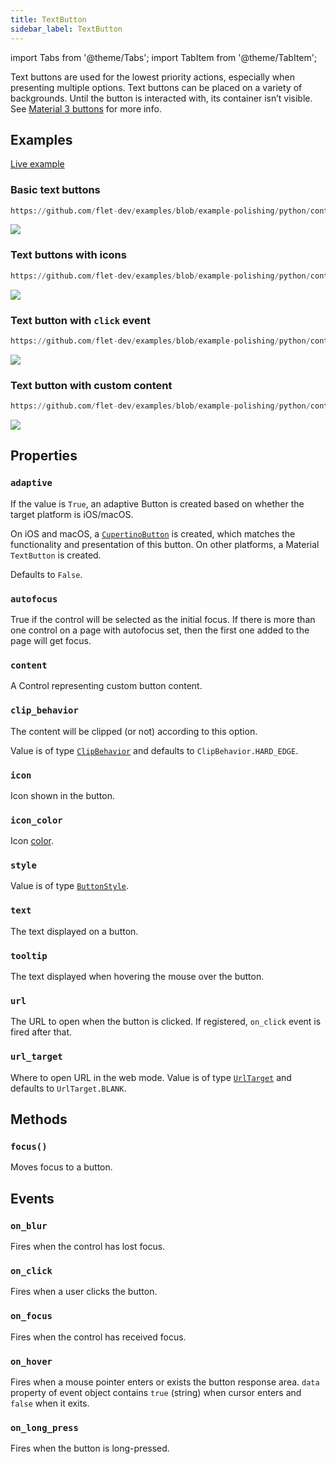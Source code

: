 ```yaml
---
title: TextButton
sidebar_label: TextButton
---
```


import Tabs from '@theme/Tabs';
import TabItem from '@theme/TabItem';

Text buttons are used for the lowest priority actions, especially when presenting multiple options. Text buttons can be placed on a variety of backgrounds. Until the button is interacted with, its container isn’t visible. See [Material 3 buttons](https://m3.material.io/components/buttons/overview) for more info.

## Examples

[Live example](https://flet-controls-gallery.fly.dev/buttons/textbutton)

### Basic text buttons


```python reference
https://github.com/flet-dev/examples/blob/example-polishing/python/controls/buttons/text-button/basic-text-buttons.py
```


<img src="/img/docs/controls/text-button/text-button-basic-example.png" className="screenshot-40" />

### Text buttons with icons


```python reference
https://github.com/flet-dev/examples/blob/example-polishing/python/controls/buttons/text-button/text-buttons-with-icons.py
```


<img src="/img/docs/controls/text-button/text-button-icons.png" className="screenshot-40" />

### Text button with `click` event


```python
https://github.com/flet-dev/examples/blob/example-polishing/python/controls/buttons/text-button/text-button-with-click-event.py
```


<img src="/img/docs/controls/text-button/text-button-click-event.gif" className="screenshot-50" />

### Text button with custom content 



```python reference
https://github.com/flet-dev/examples/blob/example-polishing/python/controls/buttons/text-button/text-buttons-with-custom-content.py

```

  

<img src="/img/docs/controls/text-button/text-buttons-custom-example.png" className="screenshot-40" />

## Properties

### `adaptive`

If the value is `True`, an adaptive Button is created based on whether the target platform is iOS/macOS.

On iOS and macOS, a [`CupertinoButton`](/docs/controls/cupertinobutton) is created, which matches the functionality and presentation of this button. On other platforms, a Material `TextButton` is created.

Defaults to `False`.

### `autofocus`

True if the control will be selected as the initial focus. If there is more than one control on a page with autofocus set, then the first one added to the page will get focus.

### `content`

A Control representing custom button content.

### `clip_behavior`

The content will be clipped (or not) according to this option.

Value is of type [`ClipBehavior`](/docs/reference/types/clipbehavior) and defaults to `ClipBehavior.HARD_EDGE`.

### `icon`

Icon shown in the button.

### `icon_color`

Icon [color](/docs/reference/colors).

### `style`

Value is of type [`ButtonStyle`](/docs/reference/types/buttonstyle).

### `text`

The text displayed on a button.

### `tooltip`

The text displayed when hovering the mouse over the button.

### `url`

The URL to open when the button is clicked. If registered, `on_click` event is fired after that.

### `url_target`

Where to open URL in the web mode. Value is of type [`UrlTarget`](/docs/reference/types/urltarget) and defaults
to `UrlTarget.BLANK`.

## Methods

### `focus()`

Moves focus to a button.

## Events

### `on_blur`

Fires when the control has lost focus.

### `on_click`

Fires when a user clicks the button.

### `on_focus`

Fires when the control has received focus.

### `on_hover`

Fires when a mouse pointer enters or exists the button response area. `data` property of event object contains `true` (string) when cursor enters and `false` when it exits.

### `on_long_press`

Fires when the button is long-pressed.